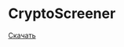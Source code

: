 # CryptoScreener

[Скачать](https://github.com/alex290/CryptoScreener/releases/download/0.0.6-alpha/CryptoScreener.zip "Скачать")

